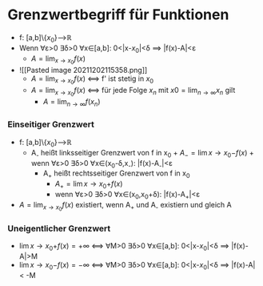 # Grenzwertbegriff für Funktionen
+ f: \[a,b]\\{$x_0$}-->ℝ
+ Wenn ∀ε>0 ∃δ>0 ∀x∈\[a,b]: 0<|x-$x_0$|<δ ==> |f(x)-A|<ε
	+ $A=\lim_{x \to x_0} f(x)$
+ ![[Pasted image 20211202115358.png]]
	+ $A=\lim_{x \to x_0} f(x)$ <==> f' ist stetig in $x_0$ 
	+ $A=\lim_{x \to x_0} f(x)$ <==> für jede Folge $x_n$ mit $x0=\lim_{n \to \infty} x_n$ gilt
		+ $A=\lim_{n \to \infty} f(x_n)$


### Einseitiger Grenzwert
+ f: \[a,b]\\{$x_0$}-->ℝ
	+ A<sub>-</sub> heißt linksseitiger Grenzwert von f in x<sub>0</sub>
			+ $A_-=\lim{x \to x_0-} f(x)$
			+ wenn ∀ε>0 ∃δ>0 ∀x∈(x<sub>0</sub>-δ,x<sub>-</sub>): |f(x)-A<sub>-</sub>|<ε
		+ A<sub>+</sub> heißt rechtsseitiger Grenzwert von f in x<sub>0</sub>
			+ $A_+=\lim{x \to x_0+} f(x)$
			+ wenn ∀ε>0 ∃δ>0 ∀x∈(x<sub>0</sub>,x<sub>0</sub>+δ): |f(x)-A<sub>+</sub>|<ε
+ $A=\lim_{x \to x_0} f(x)$ existiert, wenn A<sub>+</sub> und A<sub>-</sub> existiern und gleich A

### Uneigentlicher Grenzwert
+ $\lim{x \to x_0+} f(x)=+\infty$ <==> ∀M>0 ∃δ>0 ∀x∈\[a,b]: 0<|x-$x_0$|<δ ==> |f(x)-A|>M
+ $\lim{x \to x_0-} f(x)=-\infty$ <==> ∀M>0 ∃δ>0 ∀x∈\[a,b]: 0<|x-$x_0$|<δ ==> |f(x)-A|< -M
